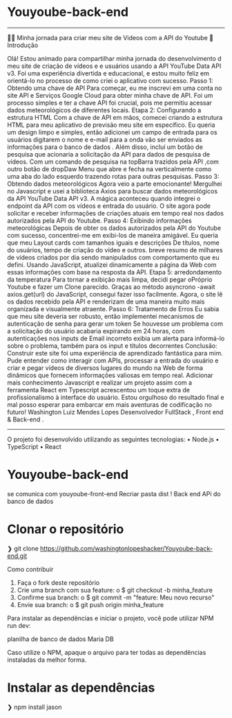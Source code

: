 
# Youyoube-back-end
________________________________________
👨‍💻️ Minha jornada para criar meu site de Videos com a API do Youtube
🚀 Introdução

Olá! Estou animado para compartilhar minha jornada do desenvolvimento d meu site de criação de vídeos e e usuários usando a API YouTube Data API v3. Foi uma experiência divertida e educacional, e estou muito feliz em orientá-lo no processo de como criei o aplicativo com sucesso.
Passo 1: Obtendo uma chave de API
Para começar, eu me inscrevi em uma conta no site API e Serviços Google Cloud para obter minha chave de API. Foi um processo simples e ter a chave API foi crucial, pois me permitiu acessar dados meteorológicos de diferentes locais.
Etapa 2: Configurando a estrutura HTML
Com a chave de API em mãos, comecei criando a estrutura HTML para meu aplicativo de previsão meu site em específico. Eu queria um design limpo e simples, então adicionei um campo de entrada para os usuários digitarem o nome e e-mail para a onda vão ser enviados as informações para o banco de dados . Além disso, incluí um botão de pesquisa que acionaria a solicitação da API para dados de pesquisa de vídeos.  Com  um comando  de pesquisa na topBarra trazidos pela API ,com outro botão de dropDaw Menu que abre e fecha na verticalmente como uma aba do lado esquerdo trazendo rotas para outras pesquisas.
Passo 3: Obtendo dados meteorológicos
Agora veio a parte emocionante! Mergulhei no Javascript e usei a biblioteca Axios para buscar dados meteorológicos da API YouTube Data API v3. A mágica aconteceu quando integrei o endpoint da API com os vídeos e entrada do usuário. O site agora pode solicitar e receber informações de criações atuais em tempo real nos dados autorizados pela API do Youtube.
Passo 4: Exibindo informações meteorológicas
Depois de obter os dados autorizados pela API do Youtube com sucesso, concentrei-me em exibi-los de maneira amigável. Eu queria que meu Layout cards com tamanhos iguais e descrições De títulos, nome do usuários, tempo de criação do vídeo e outros. breve resumo de milhares de vídeos criados por dia sendo manipulados com comportamento que eu defini. Usando JavaScript, atualizei dinamicamente a página da Web com essas informações com base na resposta da API.
Etapa 5: arredondamento da temperatura
Para tornar a exibição mais limpa, decidi pegar oPróprio Youtube e fazer um Clone parecido. Graças ao método asyncrono -await axios.get(url) do JavaScript, consegui fazer isso facilmente. Agora, o site lê os dados recebido pela API e renderizam  de uma maneira muito mais organizada e visualmente atraente.
Passo 6: Tratamento de Erros
Eu sabia que meu site deveria ser robusto, então implementei mecanismos de autenticação de senha para gerar um token Se houvesse um problema com a solicitação do usuário acabaria expirando em 24 horas,  com autenticações nos inputs de Email incorreto exibia um alerta para informá-lo sobre o problema, também para os input e títulos decorrentes
Conclusão:
Construir este site foi uma experiência de aprendizado fantástica para mim. Pude entender como interagir com APIs, processar a entrada do usuário e criar e pegar vídeos de diversos lugares do mundo na Web de forma dinâmicos que fornecem informações valiosas em tempo real. Adicionar mais conhecimento Javascript e realizar um projeto assim com a ferramenta React em Typescript acrescentou um toque extra de profissionalismo à interface do usuário. Estou orgulhoso do resultado final e mal posso esperar para embarcar em mais aventuras de codificação no futuro!
Washington Luiz Mendes Lopes 
Desenvolvedor  FullStack , Front end & Back-end
.
________________________________________
O projeto foi desenvolvido utilizando as seguintes tecnologias:
•	Node.js
•	TypeScript
•	React




# Youyoube-back-end
se comunica com youyoube-front-end
Recriar pasta dist !
Back end APi do banco de dados
# Clonar o repositório
  ❯ git clone https://github.com/washingtonlopeshacker/Youyoube-back-end.git

  Como contribuir
1.	Faça o fork deste repositório
2.	Crie uma branch com sua feature:
o	$ git checkout -b minha_feature
3.	Confirme sua branch:
o	$ git commit -m "feature: Meu novo recurso"
4.	Envie sua branch:
o	$ git push origin minha_feature

Para instalar as dependências e iniciar o projeto, você pode utilizar  NPM run dev:

planilha de banco de dados Maria DB

Caso utilize o NPM, apaque o arquivo  para ter todas as dependências instaladas da melhor forma.
  # Instalar as dependências
  ❯ npm install
  jason 



